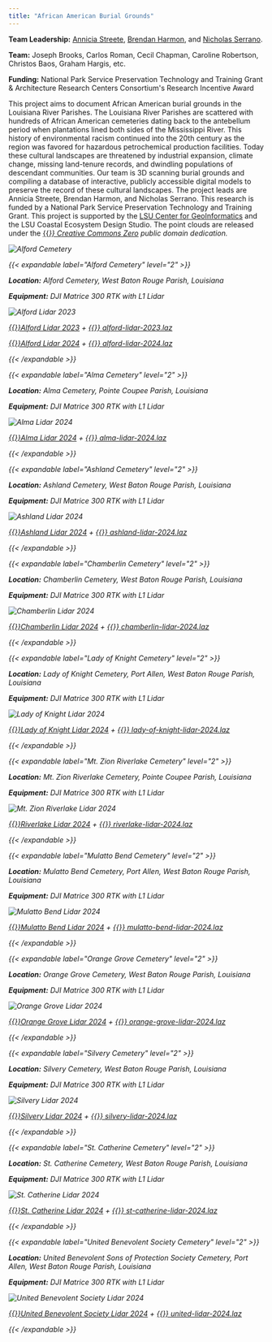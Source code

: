 ```yaml
---
title: "African American Burial Grounds"
---
```


**Team Leadership:**
[Annicia Streete](https://design.lsu.edu/faculty/streete-annicia/),
[Brendan Harmon](https://baharmon.github.io/), and
[Nicholas Serrano](https://dcp.ufl.edu/faculties/nicholas-serrano/).

**Team:**
Joseph Brooks, Carlos Roman, Cecil Chapman, Caroline Robertson, Christos Baos, Graham Hargis, etc.

**Funding:** National Park Service Preservation Technology and Training Grant
& Architecture Research Centers Consortium's Research Incentive Award

This project aims to document African American burial grounds in the Louisiana River Parishes. The Louisiana River Parishes are scattered with hundreds of African American cemeteries dating back to the antebellum period when plantations lined both sides of the Mississippi River. This history of environmental racism continued into the 20th century as the region was favored for hazardous petrochemical production facilities. Today these cultural landscapes are threatened by industrial expansion, climate change, missing land-tenure records, and dwindling populations of descendant communities. Our team is 3D scanning burial grounds and compiling a database of interactive, publicly accessible digital models to preserve the record of these cultural landscapes. The project leads are Annicia Streete, Brendan Harmon, and Nicholas Serrano. This research is funded by a National Park Service Preservation Technology and Training Grant. This project is supported by the [LSU Center for GeoInformatics](http://c4g.lsu.edu/) and the LSU Coastal Ecosystem Design Studio. The point clouds are released under the [{{<i class="fab fa-creative-commons-zero">}} Creative Commons Zero](https://creativecommons.org/share-your-work/public-domain/cc0/) public domain dedication.

![Alford Cemetery](../alford-1.webp)

{{< expandable label="Alford Cemetery" level="2" >}}

**Location:** Alford Cemetery, West Baton Rouge Parish, Louisiana

**Equipment:** DJI Matrice 300 RTK with L1 Lidar

![Alford Lidar 2023](../alford-lidar-2023.webp)

[{{<i class="fas fa-braille">}}Alford Lidar 2023](https://xyz.cct.lsu.edu/data/burial-grounds/alford-lidar-2023.html "Point Cloud Viewer for Alford Cemetery Lidar 2023")
+
[{{<i class="ms ms-cloud">}} alford-lidar-2023.laz](https://xyz.cct.lsu.edu/data/burial-grounds/alford-lidar-2023.laz "LAZ Point Cloud Dataset for Alford Cemetery 2023")

[{{<i class="fas fa-braille">}}Alford Lidar 2024](https://xyz.cct.lsu.edu/data/burial-grounds/alford-lidar-2024.html "Point Cloud Viewer for Alford Cemetery Lidar 2024")
+
[{{<i class="ms ms-cloud">}} alford-lidar-2024.laz](https://xyz.cct.lsu.edu/data/burial-grounds/alford-lidar-2024.laz "LAZ Point Cloud Dataset for Alford Cemetery 2024")

{{< /expandable >}}

{{< expandable label="Alma Cemetery" level="2" >}}

**Location:** Alma Cemetery, Pointe Coupee Parish, Louisiana

**Equipment:** DJI Matrice 300 RTK with L1 Lidar

![Alma Lidar 2024](../alma-lidar-2024.webp)

[{{<i class="fas fa-braille">}}Alma Lidar 2024](https://xyz.cct.lsu.edu/data/burial-grounds/alma-lidar-2024.html "Point Cloud Viewer for Alma Cemetery Lidar 2024")
+
[{{<i class="ms ms-cloud">}} alma-lidar-2024.laz](https://xyz.cct.lsu.edu/data/burial-grounds/alma-lidar-2024.laz "LAZ Point Cloud Dataset for Alma Cemetery 2024")

{{< /expandable >}}

{{< expandable label="Ashland Cemetery" level="2" >}}

**Location:** Ashland Cemetery, West Baton Rouge Parish, Louisiana

**Equipment:** DJI Matrice 300 RTK with L1 Lidar

![Ashland Lidar 2024](../ashland-lidar-2024.webp)

[{{<i class="fas fa-braille">}}Ashland Lidar 2024](https://xyz.cct.lsu.edu/data/burial-grounds/ashland-lidar-2024.html "Point Cloud Viewer for Ashland Cemetery Lidar 2024")
+
[{{<i class="ms ms-cloud">}} ashland-lidar-2024.laz](https://xyz.cct.lsu.edu/data/burial-grounds/ashland-lidar-2024.laz "LAZ Point Cloud Dataset for Ashland Cemetery 2024")

{{< /expandable >}}

{{< expandable label="Chamberlin Cemetery" level="2" >}}

**Location:** Chamberlin Cemetery, West Baton Rouge Parish, Louisiana

**Equipment:** DJI Matrice 300 RTK with L1 Lidar

![Chamberlin Lidar 2024](../chamberlin-lidar-2024.webp)

[{{<i class="fas fa-braille">}}Chamberlin Lidar 2024](https://xyz.cct.lsu.edu/data/burial-grounds/chamberlin-lidar-2024.html "Point Cloud Viewer for Chamberlin Cemetery Lidar 2024")
+
[{{<i class="ms ms-cloud">}} chamberlin-lidar-2024.laz](https://xyz.cct.lsu.edu/data/burial-grounds/chamberlin-lidar-2024.laz "LAZ Point Cloud Dataset for Chamberlin Cemetery 2024")

{{< /expandable >}}

{{< expandable label="Lady of Knight Cemetery" level="2" >}}

**Location:** Lady of Knight Cemetery, Port Allen, West Baton Rouge Parish, Louisiana

**Equipment:** DJI Matrice 300 RTK with L1 Lidar

![Lady of Knight Lidar 2024](../lady-of-knight-lidar-2024.webp)

[{{<i class="fas fa-braille">}}Lady of Knight Lidar 2024](https://xyz.cct.lsu.edu/data/burial-grounds/lady-of-knight-lidar-2024.html "Point Cloud Viewer for Lady of Knight Cemetery Lidar 2024")
+
[{{<i class="ms ms-cloud">}} lady-of-knight-lidar-2024.laz](https://xyz.cct.lsu.edu/data/burial-grounds/lady-of-knight-lidar-2024.laz "LAZ Point Cloud Dataset for Lady of Knight Cemetery 2024")

{{< /expandable >}}

{{< expandable label="Mt. Zion Riverlake Cemetery" level="2" >}}

**Location:** Mt. Zion Riverlake Cemetery, Pointe Coupee Parish, Louisiana

**Equipment:** DJI Matrice 300 RTK with L1 Lidar

![Mt. Zion Riverlake Lidar 2024](../riverlake-lidar-2024.webp)

[{{<i class="fas fa-braille">}}Riverlake Lidar 2024](https://xyz.cct.lsu.edu/data/burial-grounds/riverlake-lidar-2024.html "Point Cloud Viewer for Mt. Zion Riverlake Cemetery Lidar 2024")
+
[{{<i class="ms ms-cloud">}} riverlake-lidar-2024.laz](https://xyz.cct.lsu.edu/data/burial-grounds/riverlake-lidar-2024.laz "LAZ Point Cloud Dataset for Mt. Zion Riverlake Cemetery 2024")

{{< /expandable >}}

{{< expandable label="Mulatto Bend Cemetery" level="2" >}}

**Location:** Mulatto Bend Cemetery, Port Allen, West Baton Rouge Parish, Louisiana

**Equipment:** DJI Matrice 300 RTK with L1 Lidar

![Mulatto Bend Lidar 2024](../mulatto-bend-lidar-2024.webp)

[{{<i class="fas fa-braille">}}Mulatto Bend Lidar 2024](https://xyz.cct.lsu.edu/data/burial-grounds/mulatto-bend-lidar-2024.html "Point Cloud Viewer for Mulatto Bend Cemetery Lidar 2024")
+
[{{<i class="ms ms-cloud">}} mulatto-bend-lidar-2024.laz](https://xyz.cct.lsu.edu/data/burial-grounds/mulatto-bend-lidar-2024.laz "LAZ Point Cloud Dataset for Mulatto Bend Cemetery 2024")

{{< /expandable >}}

{{< expandable label="Orange Grove Cemetery" level="2" >}}

**Location:** Orange Grove Cemetery, West Baton Rouge Parish, Louisiana

**Equipment:** DJI Matrice 300 RTK with L1 Lidar

![Orange Grove Lidar 2024](../orange-grove-lidar-2024.webp)

[{{<i class="fas fa-braille">}}Orange Grove Lidar 2024](https://xyz.cct.lsu.edu/data/burial-grounds/orange-grove-lidar-2024.html "Point Cloud Viewer for Orange Grove Cemetery Lidar 2024")
+
[{{<i class="ms ms-cloud">}} orange-grove-lidar-2024.laz](https://xyz.cct.lsu.edu/data/burial-grounds/orange-grove-lidar-2024.laz "LAZ Point Cloud Dataset for Orange Grove Cemetery 2024")

{{< /expandable >}} 

{{< expandable label="Silvery Cemetery" level="2" >}}

**Location:** Silvery Cemetery, West Baton Rouge Parish, Louisiana

**Equipment:** DJI Matrice 300 RTK with L1 Lidar

![Silvery Lidar 2024](../silvery-lidar-2024.webp)

[{{<i class="fas fa-braille">}}Silvery Lidar 2024](https://xyz.cct.lsu.edu/data/burial-grounds/silvery-lidar-2024.html "Point Cloud Viewer for Silvery Cemetery Lidar 2024")
+
[{{<i class="ms ms-cloud">}} silvery-lidar-2024.laz](https://xyz.cct.lsu.edu/data/burial-grounds/silvery-lidar-2024.laz "LAZ Point Cloud Dataset for Silvery Cemetery 2024")

{{< /expandable >}}

{{< expandable label="St. Catherine Cemetery" level="2" >}}

**Location:** St. Catherine Cemetery, West Baton Rouge Parish, Louisiana

**Equipment:** DJI Matrice 300 RTK with L1 Lidar

![St. Catherine Lidar 2024](../st-catherine-lidar-2024.webp)

[{{<i class="fas fa-braille">}}St. Catherine Lidar 2024](https://xyz.cct.lsu.edu/data/burial-grounds/st-catherine-lidar-2024.html "Point Cloud Viewer for St. Catherine Cemetery Lidar 2024")
+
[{{<i class="ms ms-cloud">}} st-catherine-lidar-2024.laz](https://xyz.cct.lsu.edu/data/burial-grounds/st-catherine-lidar-2024.laz "LAZ Point Cloud Dataset for St. Catherine Cemetery 2024")

{{< /expandable >}}

{{< expandable label="United Benevolent Society Cemetery" level="2" >}}

**Location:** United Benevolent Sons of Protection Society Cemetery, Port Allen, West Baton Rouge Parish, Louisiana

**Equipment:** DJI Matrice 300 RTK with L1 Lidar

![United Benevolent Society Lidar 2024](../united-lidar-2024.webp)

[{{<i class="fas fa-braille">}}United Benevolent Society Lidar 2024](https://xyz.cct.lsu.edu/data/burial-grounds/united-lidar-2024.html "Point Cloud Viewer for United Benevolent Cemetery Lidar 2024")
+
[{{<i class="ms ms-cloud">}} united-lidar-2024.laz](https://xyz.cct.lsu.edu/data/burial-grounds/united-lidar-2024.laz "LAZ Point Cloud Dataset for United Benevolent Cemetery 2024")

{{< /expandable >}}